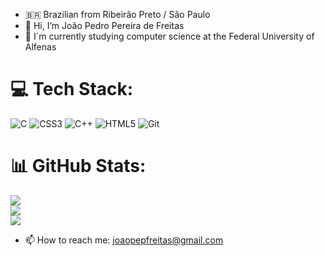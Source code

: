 - 🇧🇷 Brazilian from Ribeirão Preto / São Paulo
- 👋 Hi, I’m João Pedro Pereira de Freitas
- 🌱 I´m currently studying computer science at the Federal University of Alfenas  




# 💻 Tech Stack:
![C](https://img.shields.io/badge/c-%2300599C.svg?style=for-the-badge&logo=c&logoColor=white) ![CSS3](https://img.shields.io/badge/css3-%231572B6.svg?style=for-the-badge&logo=css3&logoColor=white) ![C++](https://img.shields.io/badge/c++-%2300599C.svg?style=for-the-badge&logo=c%2B%2B&logoColor=white) ![HTML5](https://img.shields.io/badge/html5-%23E34F26.svg?style=for-the-badge&logo=html5&logoColor=white) ![Git](https://img.shields.io/badge/git-%23F05033.svg?style=for-the-badge&logo=git&logoColor=white)
# 📊 GitHub Stats:
![](https://github-readme-stats.vercel.app/api?username=Joaopepfreitas&theme=shadow_red&hide_border=false&include_all_commits=false&count_private=false)<br/>
![](https://github-readme-streak-stats.herokuapp.com/?user=Joaopepfreitas&theme=shadow_red&hide_border=false)<br/>
![](https://github-readme-stats.vercel.app/api/top-langs/?username=Joaopepfreitas&theme=shadow_red&hide_border=false&include_all_commits=false&count_private=false&layout=compact)



- 📫 How to reach me: joaopepfreitas@gmail.com
 



